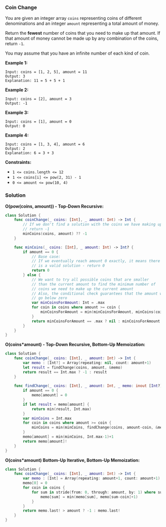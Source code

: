 
### Coin Change

You are given an integer array `coins` representing coins of different denominations and an integer `amount` representing a total amount of money.

Return the __fewest__ number of coins that you need to make up that amount. If that amount of money cannot be made up by any combination of the coins, return `-1`.

You may assume that you have an infinite number of each kind of coin.

__Example 1:__
```
Input: coins = [1, 2, 5], amount = 11
Output: 3 
Explanation: 11 = 5 + 5 + 1
```
__Example 2:__
```
Input: coins = [2], amount = 3
Output: -1
```
__Example 3:__
```
Input: coins = [1], amount = 0
Output: 0
```
__Example 4:__
```
Input: coins = [1, 3, 4], amount = 6
Output: 2
Explanation: 6 = 3 + 3
```

__Constraints:__
* `1 <= coins.length <= 12`
* `1 <= coins[i] <= pow(2, 31) - 1`
* `0 <= amount <= pow(10, 4)`

### Solution
__O(pow(coins, amount)) - Top-Down Recursive:__
```Swift
class Solution {
    func coinChange(_ coins: [Int], _ amount: Int) -> Int {
        // If we don't find a solution with the coins we have making up to the current amount,
        // return -1
        minCoins(coins, amount) ?? -1
    }

    func minCoins(_ coins: [Int], _ amount: Int) -> Int? {
        if amount == 0 {
            // Base case:
            // If we eventually reach amount 0 exactly, it means there
            // is a valid solution - return 0
            return 0
        } else {
            // We want to try all possible coins that are smaller
            // than the current amount to find the minimum number of
            // coins we need to make up the current amount
            // Also, the conditional check guarantees that the amount will never
            // go below zero
            var minCoinsForAmount: Int = .max
            for coin in coins where amount >= coin {
                minCoinsForAmount = min(minCoinsForAmount, minCoins(coins, amount - coin) ?? .max)
            }
            return minCoinsForAmount == .max ? nil : minCoinsForAmount + 1
        }
    }
}
```
__O(coins*amount) - Top-Down Recursive, Bottom-Up Memoization:__
```Swift
class Solution {
    func coinChange(_ coins: [Int], _ amount: Int) -> Int {
        var memo : [Int?] = Array(repeating: nil, count: amount+1)
        let result = findChange(coins, amount, &memo)
        return result == Int.max ? -1 : result
    }
    
    func findChange(_ coins: [Int], _ amount: Int, _ memo: inout [Int?]) -> Int {
        if amount == 0 {
            memo[amount] = 0
        }
        if let result = memo[amount] {
            return min(result, Int.max)
        }
        var minCoins = Int.max
        for coin in coins where amount >= coin {
            minCoins = min(minCoins, findChange(coins, amount-coin, &memo))
        }
        memo[amount] = min(minCoins, Int.max-1)+1
        return memo[amount]!
    }
}
```
__O(coins*amount) Bottom-Up Iterative, Bottom-Up Memoization:__
```Swift
class Solution {
    func coinChange(_ coins: [Int], _ amount: Int) -> Int {
        var memo : [Int] = Array(repeating: amount+1, count: amount+1)
        memo[0] = 0
        for coin in coins {
            for sum in stride(from: 0, through: amount, by: 1) where sum-coin >= 0 {
                memo[sum] = min(memo[sum], memo[sum-coin]+1)
            }
        }
        return memo.last! > amount ? -1 : memo.last!
    }
}
```